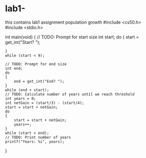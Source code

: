 # lab1-
this contains lab1 assignment population growth
#include <cs50.h>
#include <stdio.h>

int main(void)
{
    // TODO: Prompt for start size
    int start;
    do 
    {
         start = get_int("Start? ");
        
    }
    while (start < 9);
    
    // TODO: Prompt for end size
    int end;
    do
    {
        end = get_int("End? ");
    }
    while (end < start);
    // TODO: Calculate number of years until we reach threshold
    int years = 0;
    int netGain = (start/3) - (start/4);
    start = start + netGain;
    do 
    {
        start = start + netGain;
        years++;
    }
    while (start < end);
    // TODO: Print number of years
    printf("Years: %i", years);
}
